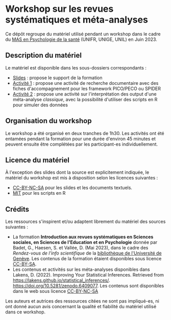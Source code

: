 # Workshop sur les revues systématiques et méta-analyses

Ce dépôt regroupe du matériel utilisé pendant un workshop dans le cadre du [MAS en Psychologie de la santé](https://www.unifr.ch/psycho/fr/etudes/postgrade/mas-psychosante/) (UNIFR, UNIGE, UNIL) en Juin 2023.

## Description du matériel
Le matériel est disponible dans les sous-dossiers correspondants :

* [Slides](./slides) : propose le support de la formation
* [Activité 1](./activite-1) : propose une activité de recherche documentaire avec des fiches d'accompagnement pour les framework PICO/PECO ou SPIDER
* [Activité 2](./activite-2) : propose une activité sur l'interprétation des output d'une méta-analyse *classique*, avec la possibilité d'utiliser des scripts en R pour simuler des données

## Organisation du workshop

Le workshop a été organisé en deux tranches de 1h30. Les activités ont été entamées pendant la formation pour une durée d'environ 45 minutes et peuvent ensuite être complétées par les participant-es individuellement.

## Licence du matériel

À l'exception des slides dont la source est explicitement indiquée, le matériel du workshop est mis à disposition selon les licences suivantes :

* [CC-BY-NC-SA](https://creativecommons.org/licenses/by-nc-sa/4.0/) pour les slides et les documents textuels.
* [MIT](./LICENSE) pour les scripts en R

## Crédits

Les ressources s'inspirent et/ou adaptent librement du matériel des sources suivantes :

* La formation **Introduction aux revues systématiques en Sciences sociales, en Sciences de l'Education et en Psychologie** donnée par Badet, G., Haesen, S. et Vallée, D. (Mai 2023), dans le cadre des *Rendez-vous de l'info scientifique* de la [bibliothèque de l'Université de Genève](https://www.unige.ch/biblio/fr/). Les contenus de la formation étaient disponibles sous licence [CC-BY-SA](https://creativecommons.org/licenses/by-sa/4.0/).
* Les contenus et activités sur les méta-analyses disponibles dans Lakens, D. (2022). Improving Your Statistical Inferences. Retrieved from https://lakens.github.io/statistical_inferences/. https://doi.org/10.5281/zenodo.6409077. Les contenus sont disponibles dans le web sous licence [CC-BY-NC-SA](https://creativecommons.org/licenses/by-nc-sa/4.0/)

Les auteurs et autrices des ressources citées ne sont pas impliqué-es, ni ont donné aucun avis concernant la qualité et fiabilité du matériel utilisé dans ce workshop.
